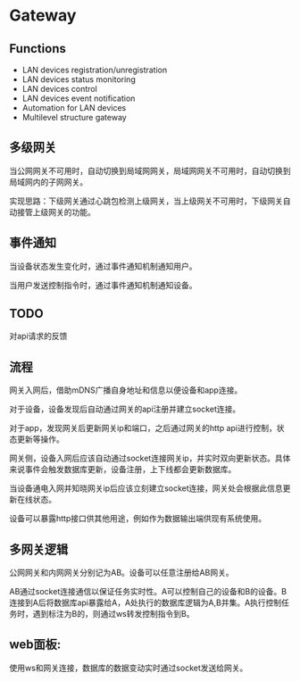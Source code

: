 # Gateway

## Functions

- LAN devices registration/unregistration
- LAN devices status monitoring
- LAN devices control
- LAN devices event notification
- Automation for LAN devices
- Multilevel structure gateway

## 多级网关

当公网网关不可用时，自动切换到局域网网关，局域网网关不可用时，自动切换到局域网内的子网网关。

实现思路：下级网关通过心跳包检测上级网关，当上级网关不可用时，下级网关自动接管上级网关的功能。

## 事件通知

当设备状态发生变化时，通过事件通知机制通知用户。

当用户发送控制指令时，通过事件通知机制通知设备。

## TODO

对api请求的反馈

## 流程

网关入网后，借助mDNS广播自身地址和信息以便设备和app连接。

对于设备，设备发现后自动通过网关的api注册并建立socket连接。

对于app，发现网关后更新网关ip和端口，之后通过网关的http api进行控制，状态更新等操作。

网关侧，设备入网后应该自动通过socket连接网关ip，并实时双向更新状态。具体来说事件会触发数据库更新，设备注册，上下线都会更新数据库。

当设备通电入网并知晓网关ip后应该立刻建立socket连接，网关处会根据此信息更新在线状态。

设备可以暴露http接口供其他用途，例如作为数据输出端供现有系统使用。

## 多网关逻辑

公网网关和内网网关分别记为AB。设备可以任意注册给AB网关。

AB通过socket连接通信以保证任务实时性。A可以控制自己的设备和B的设备。B连接到A后将数据库api暴露给A，A处执行的数据库逻辑为A,B并集。A执行控制任务时，遇到标注为B的，则通过ws转发控制指令到B。

## web面板:

使用ws和网关连接，数据库的数据变动实时通过socket发送给网关。
